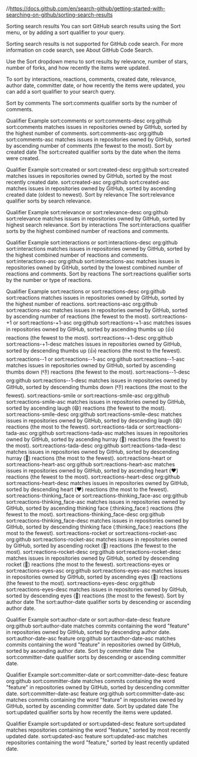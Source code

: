 //https://docs.github.com/en/search-github/getting-started-with-searching-on-github/sorting-search-results

Sorting search results
You can sort GitHub search results using the Sort menu, or by adding a sort qualifier to your query.

Sorting search results is not supported for GitHub code search. For more information on code search, see About GitHub Code Search.

Use the Sort dropdown menu to sort results by relevance, number of stars, number of forks, and how recently the items were updated.

To sort by interactions, reactions, comments, created date, relevance, author date, committer date, or how recently the items were updated, you can add a sort qualifier to your search query.

Sort by comments
The sort:comments qualifier sorts by the number of comments.

Qualifier	Example
sort:comments or sort:comments-desc	org:github sort:comments matches issues in repositories owned by GitHub, sorted by the highest number of comments.
sort:comments-asc	org:github sort:comments-asc matches issues in repositories owned by GitHub, sorted by ascending number of comments (the fewest to the most).
Sort by created date
The sort:created qualifier sorts by the date when the items were created.

Qualifier	Example
sort:created or sort:created-desc	org:github sort:created matches issues in repositories owned by GitHub, sorted by the most recently created date.
sort:created-asc	org:github sort:created-asc matches issues in repositories owned by GitHub, sorted by ascending created date (oldest to newest).
Sort by relevance
The sort:relevance qualifier sorts by search relevance.

Qualifier	Example
sort:relevance or sort:relevance-desc	org:github sort:relevance matches issues in repositories owned by GitHub, sorted by highest search relevance.
Sort by interactions
The sort:interactions qualifier sorts by the highest combined number of reactions and comments.

Qualifier	Example
sort:interactions or sort:interactions-desc	org:github sort:interactions matches issues in repositories owned by GitHub, sorted by the highest combined number of reactions and comments.
sort:interactions-asc	org:github sort:interactions-asc matches issues in repositories owned by GitHub, sorted by the lowest combined number of reactions and comments.
Sort by reactions
The sort:reactions qualifier sorts by the number or type of reactions.

Qualifier	Example
sort:reactions or sort:reactions-desc	org:github sort:reactions matches issues in repositories owned by GitHub, sorted by the highest number of reactions.
sort:reactions-asc	org:github sort:reactions-asc matches issues in repositories owned by GitHub, sorted by ascending number of reactions (the fewest to the most).
sort:reactions-+1 or sort:reactions-+1-asc	org:github sort:reactions-+1-asc matches issues in repositories owned by GitHub, sorted by ascending thumbs up (👍) reactions (the fewest to the most).
sort:reactions-+1-desc	org:github sort:reactions-+1-desc matches issues in repositories owned by GitHub, sorted by descending thumbs up (👍) reactions (the most to the fewest).
sort:reactions--1 or sort:reactions--1-asc	org:github sort:reactions--1-asc matches issues in repositories owned by GitHub, sorted by ascending thumbs down (👎) reactions (the fewest to the most).
sort:reactions--1-desc	org:github sort:reactions--1-desc matches issues in repositories owned by GitHub, sorted by descending thumbs down (👎) reactions (the most to the fewest).
sort:reactions-smile or sort:reactions-smile-asc	org:github sort:reactions-smile-asc matches issues in repositories owned by GitHub, sorted by ascending laugh (😄) reactions (the fewest to the most).
sort:reactions-smile-desc	org:github sort:reactions-smile-desc matches issues in repositories owned by GitHub, sorted by descending laugh (😄) reactions (the most to the fewest).
sort:reactions-tada or sort:reactions-tada-asc	org:github sort:reactions-tada-asc matches issues in repositories owned by GitHub, sorted by ascending hurray (🎉) reactions (the fewest to the most).
sort:reactions-tada-desc	org:github sort:reactions-tada-desc matches issues in repositories owned by GitHub, sorted by descending hurray (🎉) reactions (the most to the fewest).
sort:reactions-heart or sort:reactions-heart-asc	org:github sort:reactions-heart-asc matches issues in repositories owned by GitHub, sorted by ascending heart (❤️) reactions (the fewest to the most).
sort:reactions-heart-desc	org:github sort:reactions-heart-desc matches issues in repositories owned by GitHub, sorted by descending heart (❤️) reactions (the most to the fewest).
sort:reactions-thinking_face or sort:reactions-thinking_face-asc	org:github sort:reactions-thinking_face-asc matches issues in repositories owned by GitHub, sorted by ascending thinking face (:thinking_face:) reactions (the fewest to the most).
sort:reactions-thinking_face-desc	org:github sort:reactions-thinking_face-desc matches issues in repositories owned by GitHub, sorted by descending thinking face (:thinking_face:) reactions (the most to the fewest).
sort:reactions-rocket or sort:reactions-rocket-asc	org:github sort:reactions-rocket-asc matches issues in repositories owned by GitHub, sorted by ascending rocket (🚀) reactions (the fewest to the most).
sort:reactions-rocket-desc	org:github sort:reactions-rocket-desc matches issues in repositories owned by GitHub, sorted by descending rocket (🚀) reactions (the most to the fewest).
sort:reactions-eyes or sort:reactions-eyes-asc	org:github sort:reactions-eyes-asc matches issues in repositories owned by GitHub, sorted by ascending eyes (👀) reactions (the fewest to the most).
sort:reactions-eyes-desc	org:github sort:reactions-eyes-desc matches issues in repositories owned by GitHub, sorted by descending eyes (👀) reactions (the most to the fewest).
Sort by author date
The sort:author-date qualifier sorts by descending or ascending author date.

Qualifier	Example
sort:author-date or sort:author-date-desc	feature org:github sort:author-date matches commits containing the word "feature" in repositories owned by GitHub, sorted by descending author date.
sort:author-date-asc	feature org:github sort:author-date-asc matches commits containing the word "feature" in repositories owned by GitHub, sorted by ascending author date.
Sort by committer date
The sort:committer-date qualifier sorts by descending or ascending committer date.

Qualifier	Example
sort:committer-date or sort:committer-date-desc	feature org:github sort:committer-date matches commits containing the word "feature" in repositories owned by GitHub, sorted by descending committer date.
sort:committer-date-asc	feature org:github sort:committer-date-asc matches commits containing the word "feature" in repositories owned by GitHub, sorted by ascending committer date.
Sort by updated date
The sort:updated qualifier sorts by how recently the items were updated.

Qualifier	Example
sort:updated or sort:updated-desc	feature sort:updated matches repositories containing the word "feature," sorted by most recently updated date.
sort:updated-asc	feature sort:updated-asc matches repositories containing the word "feature," sorted by least recently updated date.

